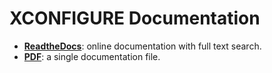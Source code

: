 # XCONFIGURE Documentation

* [**ReadtheDocs**](https://xconfigure.readthedocs.io/): online documentation with full text search.
* [**PDF**](https://github.com/hfp/xconfigure/raw/main/xconfigure.pdf): a single documentation file.
